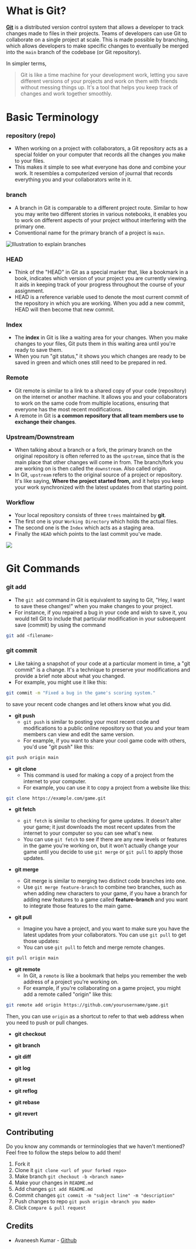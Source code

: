 
# What is Git?
[**Git**](https://git-scm.com) is a distributed version control system that allows a developer to track changes made to files in their projects. Teams of developers can use Git to collaborate on a single project at scale. This is made possible by branching, which allows developers to make specific changes to eventually be merged into the `main` branch of the codebase (or Git repository).

In simpler terms,
> Git is like a time machine for your development work, letting you save different versions of your projects and work on them with friends without messing things up. It's a tool that helps you keep track of changes and work together smoothly.

# Basic Terminology

###  repository (repo)
- When working on a project with collaborators, a Git repository acts as a special folder on your computer that records all the changes you make to your files. 
- This makes it simple to see what everyone has done and combine your work. It resembles a computerized version of journal that records everything you and your collaborators write in it.

### branch
- A branch in Git is comparable to a different project route. Similar to how you may write two different stories in various notebooks, it enables you to work on different aspects of your project without interfering with the primary one. 
- Conventional name for the primary branch of a project is `main`.

![Illustration to explain branches](https://rogerdudler.github.io/git-guide/img/branches.png)

### HEAD
- Think of the "HEAD" in Git as a special marker that, like a bookmark in a book, indicates which version of your project you are currently viewing. It aids in keeping track of your progress throughout the course of your assignment.
- HEAD is a reference variable used to denote the most current commit of the repository in which you are working. When you add a new commit, HEAD will then become that new commit.

### Index
- The **index** in Git is like a waiting area for your changes. When you make changes to your files, Git puts them in this waiting area until you're ready to save them. 
- When you run "git status," it shows you which changes are ready to be saved in green and which ones still need to be prepared in red.

### Remote
- Git remote is similar to a link to a shared copy of your code (repository) on the internet or another machine. It allows you and your collaborators to work on the same code from multiple locations, ensuring that everyone has the most recent modifications.
- A remote in Git is **a common repository that all team members use to exchange their changes**.

### Upstream/Downstream
- When talking about a branch or a fork, the primary branch on the original repository is often referred to as the `upstream`, since that is the main place that other changes will come in from. The branch/fork you are working on is then called the `downstream`. Also called origin.
- In Git, `upstream` refers to the original source of a project or repository. It's like saying, **Where the project started from,** and it helps you keep your work synchronized with the latest updates from that starting point.

### Workflow
- Your local repository consists of three `trees` maintained by **git**. 
- The first one is your `Working Directory` which holds the actual files. 
- The second one is the `Index` which acts as a staging area.
- Finally the `HEAD` which points to the last commit you've made.
	
![](https://rogerdudler.github.io/git-guide/img/trees.png)

# Git Commands

### git add
-  The `git add` command in Git is equivalent to saying to Git, "Hey, I want to save these changes!" when you make changes to your project. 
- For instance, if you repaired a bug in your code and wish to save it, you would tell Git to include that particular modification in your subsequent save (commit) by using the command 
```bash
git add <filename>
```
### git commit
- Like taking a snapshot of your code at a particular moment in time, a "git commit" is a change. It's a technique to preserve your modifications and provide a brief note about what you changed. 
- For example, you might use it like this: 
```bash
git commit -m "Fixed a bug in the game's scoring system."
``` 
to save your recent code changes and let others know what you did.

- **git push**
	- `git push` is similar to posting your most recent code and modifications to a public online repository so that you and your team members can view and edit the same version.
	- For example, if you want to share your cool game code with others, you'd use "git push" like this: 
```bash
git push origin main
``` 

- **git clone**
	- This command is used for making a copy of a project from the internet to your computer.
	- For example, you can use it to copy a project from a website like this:
```bash
git clone https://example.com/game.git
```
- **git fetch**
	- `git fetch` is similar to checking for game updates. It doesn't alter your game; it just downloads the most recent updates from the internet to your computer so you can see what's new.
	- You can use `git fetch` to see if there are any new levels or features in the game you're working on, but it won't actually change your game until you decide to use `git merge` or `git pull` to apply those updates.
	
- **git merge**
	- Git merge is similar to merging two distinct code branches into one. 
	- Use `git merge feature-branch` to combine two branches, such as when adding new characters to your game, if you have a branch for adding new features to a game called **feature-branch** and you want to integrate those features to the main game.

- **git pull**
	- Imagine you have a project, and you want to make sure you have the latest updates from your collaborators. You can use `git pull` to get those updates: 
	-  You can use `git pull` to fetch and merge remote changes.
```bash
git pull origin main
```
  
- **git remote**
	- In Git, a `remote` is like a bookmark that helps you remember the web address of a project you're working on. 
	- For example, if you're collaborating on a game project, you might add a remote called "origin" like this: 
```bash
git remote add origin https://github.com/yourusername/game.git
```  
Then, you can use `origin` as a shortcut to refer to that web address when you need to push or pull changes.

- **git checkout**

- **git branch**

- **git diff**

- **git log**

- **git reset**

- **git reflog**

- **git rebase**

- **git revert**

## Contributing

Do you know any commands or terminologies that we haven't mentioned? Feel free to follow the steps below to add them!

1.  Fork it
2.  Clone it  `git clone <url of your forked repo>`
3.  Make branch  `git checkout -b <branch name>`
4.  Make your changes in `README.md`
5.  Add changes  `git add README.md`
6.  Commit changes  `git commit -m "subject line" -m "description"`
7.  Push changes to repo  `git push origin <branch you made>`
8.  Click `Compare & pull request`

## Credits
- Avaneesh Kumar - [Github](https://github.com/avaneeshk098)
